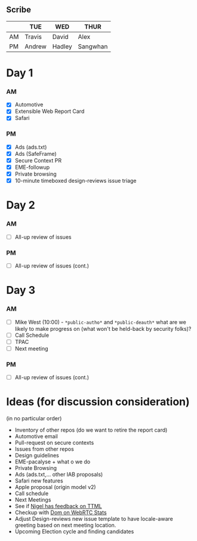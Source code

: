 ## Scribe

|     | TUE    | WED    | THUR     |
| --- | ------ | ------ | -------- |
| AM  | Travis | David  | Alex     |
| PM  | Andrew | Hadley | Sangwhan |


# Day 1
### AM

 - [x] Automotive
 - [x] Extensible Web Report Card 
 - [x] Safari
### PM
 - [x] Ads (ads.txt)
 - [x] Ads (SafeFrame)
 - [x] Secure Context PR
 - [x] EME-followup
 - [x] Private browsing
 - [x] 10-minute timeboxed design-reviews issue triage

# Day 2
### AM
 - [ ] All-up review of issues
### PM
 - [ ] All-up review of issues (cont.)

# Day 3
### AM
 - [ ] Mike West (10:00) - `*public-autho*` and `*public-deauth*` what are we likely to make progress on (what won't be held-back by security folks)?
 - [ ] Call Schedule
 - [ ] TPAC
 - [ ] Next meeting
### PM
 - [ ] All-up review of issues (cont.)

# Ideas (for discussion consideration)
(in no particular order)

* Inventory of other repos (do we want to retire the report card)
* Automotive email
* Pull-request on secure contexts
* Issues from other repos
* Design guidelines
* EME-pacalyse + what o we do
* Private Browsing
* Ads (ads.txt,... other IAB proposals)
* Safari new features
* Apple proposal (origin model v2)
* Call schedule
* Next Meetings
* See if [Nigel has feedback on TTML](https://github.com/w3ctag/design-reviews/issues/138)
* Checkup with [Dom on WebRTC Stats](https://github.com/w3ctag/design-reviews/issues/148)
* Adjust Design-reviews new issue template to have locale-aware greeting based on next meeting location.
* Upcoming Election cycle and finding candidates
